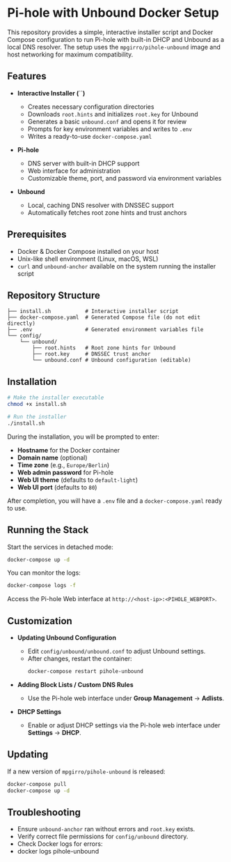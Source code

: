 # Pi-hole with Unbound Docker Setup

This repository provides a simple, interactive installer script and Docker Compose configuration to run Pi-hole with built-in DHCP and Unbound as a local DNS resolver. The setup uses the `mpgirro/pihole-unbound` image and host networking for maximum compatibility.

## Features

- **Interactive Installer (**\`\`**)**

  - Creates necessary configuration directories
  - Downloads `root.hints` and initializes `root.key` for Unbound
  - Generates a basic `unbound.conf` and opens it for review
  - Prompts for key environment variables and writes to `.env`
  - Writes a ready-to-use `docker-compose.yaml`

- **Pi-hole**

  - DNS server with built-in DHCP support
  - Web interface for administration
  - Customizable theme, port, and password via environment variables

- **Unbound**

  - Local, caching DNS resolver with DNSSEC support
  - Automatically fetches root zone hints and trust anchors

## Prerequisites

- Docker & Docker Compose installed on your host
- Unix-like shell environment (Linux, macOS, WSL)
- `curl` and `unbound-anchor` available on the system running the installer script

## Repository Structure

```text
├── install.sh           # Interactive installer script
├── docker-compose.yaml  # Generated Compose file (do not edit directly)
├── .env                 # Generated environment variables file
└── config/
    └── unbound/
        ├── root.hints   # Root zone hints for Unbound
        ├── root.key     # DNSSEC trust anchor
        └── unbound.conf # Unbound configuration (editable)
```

## Installation

```bash
# Make the installer executable
chmod +x install.sh

# Run the installer
./install.sh
```

During the installation, you will be prompted to enter:

- **Hostname** for the Docker container
- **Domain name** (optional)
- **Time zone** (e.g., `Europe/Berlin`)
- **Web admin password** for Pi-hole
- **Web UI theme** (defaults to `default-light`)
- **Web UI port** (defaults to `80`)

After completion, you will have a `.env` file and a `docker-compose.yaml` ready to use.

## Running the Stack

Start the services in detached mode:

```bash
docker-compose up -d
```

You can monitor the logs:

```bash
docker-compose logs -f
```

Access the Pi-hole Web interface at `http://<host-ip>:<PIHOLE_WEBPORT>`.

## Customization

- **Updating Unbound Configuration**

  - Edit `config/unbound/unbound.conf` to adjust Unbound settings.
  - After changes, restart the container:
    ```bash
    docker-compose restart pihole-unbound
    ```

- **Adding Block Lists / Custom DNS Rules**

  - Use the Pi-hole web interface under **Group Management** → **Adlists**.

- **DHCP Settings**

  - Enable or adjust DHCP settings via the Pi-hole web interface under **Settings** → **DHCP**.

## Updating

If a new version of `mpgirro/pihole-unbound` is released:

```bash
docker-compose pull
docker-compose up -d
```

## Troubleshooting

- Ensure `unbound-anchor` ran without errors and `root.key` exists.
- Verify correct file permissions for `config/unbound` directory.
- Check Docker logs for errors:
- docker logs pihole-unbound
